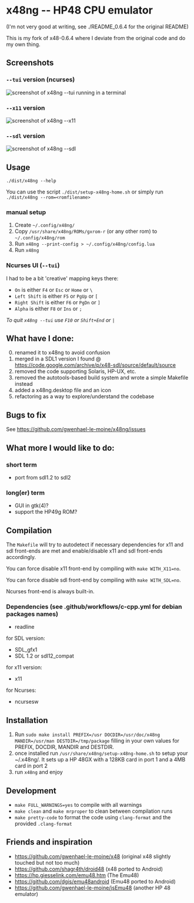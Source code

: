 # x48ng -- HP48 CPU emulator

(I'm not very good at writing, see ./README_0.6.4 for the original README)

This is my fork of x48-0.6.4 where I deviate from the original code and do my own thing.

## Screenshots

### `--tui` version (ncurses)

![screenshot of x48ng --tui running in a terminal](./tui-0.28.0-screenshot.png?raw=true "screenshot of x48ng --tui running in a terminal")

### `--x11` version

![screenshot of x48ng --x11](./x11-0.28.0-screenshot.png?raw=true "screenshot of x48ng --x11")

### `--sdl` version

![screenshot of x48ng --sdl](./sdl-0.28.0-screenshot.png?raw=true "screenshot of x48ng --sdl")

## Usage

`./dist/x48ng --help`

You can use the script `./dist/setup-x48ng-home.sh` or simply run `./dist/x48ng --rom=<romfilename>`

### manual setup

1. Create `~/.config/x48ng/`
2. Copy `/usr/share/x48ng/ROMs/gxrom-r` (or any other rom) to `~/.config/x48ng/rom`
3. Run `x48ng --print-config > ~/.config/x48ng/config.lua`
4. Run `x48ng`

### Ncurses UI (`--tui`)

I had to be a bit 'creative' mapping keys there:

- `On` is either `F4` or `Esc` or `Home` or `\`
- `Left Shift` is either `F5` or `PgUp` or `[`
- `Right Shift` is either `F6` or `PgDn` or `]`
- `Alpha` is either `F8` or `Ins` or `;`

_To quit `x48ng --tui` use `F10` or `Shift+End` or `|`_

## What have I done:

0. renamed it to x48ng to avoid confusion
1. merged in a SDL1 version I found @ https://code.google.com/archive/p/x48-sdl/source/default/source
2. removed the code supporting Solaris, HP-UX, etc.
3. removed the autotools-based build system and wrote a simple Makefile instead
4. added a x48ng.desktop file and an icon
5. refactoring as a way to explore/understand the codebase

## Bugs to fix

See https://github.com/gwenhael-le-moine/x48ng/issues

## What more I would like to do:

### short term

- port from sdl1.2 to sdl2

### long(er) term

- GUI in gtk(4)?
- support the HP49g ROM?

## Compilation

The `Makefile` will try to autodetect if necessary dependencies for x11 and sdl front-ends are met and enable/disable x11 and sdl front-ends accordingly.

You can force disable x11 front-end by compiling with `make WITH_X11=no`.

You can force disable sdl front-end by compiling with `make WITH_SDL=no`.

Ncurses front-end is always built-in.

### Dependencies (see .github/workflows/c-cpp.yml for debian packages names)

- readline

for SDL version:

- SDL_gfx1
- SDL 1.2 or sdl12_compat

for x11 version:

- x11

for Ncurses:

- ncursesw

## Installation

1. Run `sudo make install PREFIX=/usr DOCDIR=/usr/doc/x48ng MANDIR=/usr/man DESTDIR=/tmp/package` filling in your own values for PREFIX, DOCDIR, MANDIR and DESTDIR.
2. once installed run `/usr/share/x48ng/setup-x48ng-home.sh` to setup your ~/.x48ng/. It sets up a HP 48GX with a 128KB card in port 1 and a 4MB card in port 2
3. run `x48ng` and enjoy

## Development

- `make FULL_WARNINGS=yes` to compile with all warnings
- `make clean` and `make mrproper` to clean between compilation runs
- `make pretty-code` to format the code using `clang-format` and the provided `.clang-format`

## Friends and inspiration

- https://github.com/gwenhael-le-moine/x48 (original x48 slightly touched but not too much)
- https://github.com/shagr4th/droid48 (x48 ported to Android)
- https://hp.giesselink.com/emu48.htm (The Emu48)
- https://github.com/dgis/emu48android (Emu48 ported to Android)
- https://github.com/gwenhael-le-moine/jsEmu48 (another HP 48 emulator)
